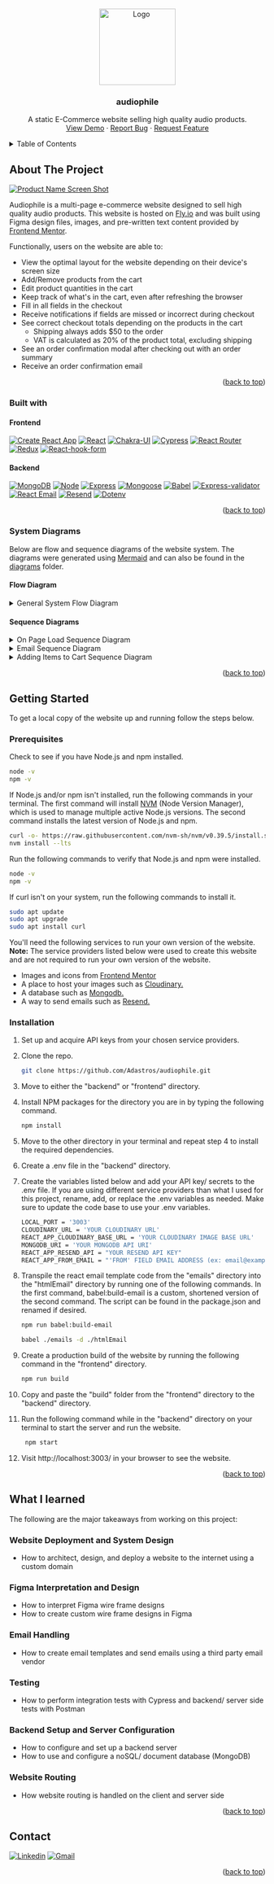 <a name="readme-top"></a>

<!-- PROJECT LOGO -->
<br />
<div align="center">
  <a href="https://audiophile.fan/">
    <img src="images/logo.png" alt="Logo" width="150" height="auto">
  </a>

<h3 align="center">audiophile</h3>
  <p align="center">
    A static E-Commerce website selling high quality audio products.
    <br />
    <a href="https://audiophile.fan/">View Demo</a>
    ·
    <a href="https://github.com/Adastros/audiophile/issues/new/choose">Report Bug</a>
    ·
    <a href="https://github.com/Adastros/audiophile/issues/new/choose">Request Feature</a>
  </p>
</div>

<!-- TABLE OF CONTENTS -->
<details>
  <summary>Table of Contents</summary>
  <ol>
    <li>
      <a href="#about-the-project">About The Project</a>
      <ul>
        <li><a href="#built-with">Built With</a></li>
        <li><a href="#system-diagrams">System Diagrams</a></li>
      </ul>
    </li>
    <li>
      <a href="#getting-started">Getting Started</a>
      <ul>
        <li><a href="#prerequisites">Prerequisites</a></li>
        <li><a href="#installation">Installation</a></li>
      </ul>
    </li>
    <li><a href="#contact">Contact</a></li>
  </ol>
</details>

<!-- ABOUT THE PROJECT -->

## About The Project

[![Product Name Screen Shot][product-screenshot]](https://audiophile.fan/)

Audiophile is a multi-page e-commerce website designed to sell high quality audio products. This website is hosted on [Fly.io](https://fly.io/) and was built using Figma design files, images, and pre-written text content provided by [Frontend Mentor](https://www.frontendmentor.io/challenges/audiophile-ecommerce-website-C8cuSd_wx).

Functionally, users on the website are able to:

- View the optimal layout for the website depending on their device's screen size
- Add/Remove products from the cart
- Edit product quantities in the cart
- Keep track of what's in the cart, even after refreshing the browser
- Fill in all fields in the checkout
- Receive notifications if fields are missed or incorrect during checkout
- See correct checkout totals depending on the products in the cart
  - Shipping always adds $50 to the order
  - VAT is calculated as 20% of the product total, excluding shipping
- See an order confirmation modal after checking out with an order summary
- Receive an order confirmation email

<p align="right">(<a href="#readme-top">back to top</a>)</p>

### Built with

#### Frontend

[![Create React App][Create-react-app]][Create-react-app-url]
[![React][React.js]][React-url]
[![Chakra-UI][Chakra-UI]][Chakra-UI-url]
[![Cypress][Cypress]][Cypress-url]
[![React Router][React-router]][React-router-url]
[![Redux][Redux]][Redux-url]
[![React-hook-form][React-hook-form]][React-hook-form-url]

#### Backend

[![MongoDB][MongoDB]][MongoDB-url]
[![Node][Node.js]][Node-url]
[![Express][Express.js]][Express-url]
[![Mongoose][Mongoose]][Mongoose-url]
[![Babel][Babel]][Babel-url]
[![Express-validator][Express-validator]][Express-validator-url]
[![React Email][React-email]][React-email-url]
[![Resend][Resend]][Resend-url]
[![Dotenv][Dotenv]][Dotenv-url]

<p align="right">(<a href="#readme-top">back to top</a>)</p>

<!-- SYSTEM DIAGRAMS -->

### System Diagrams
Below are flow and sequence diagrams of the website system. The diagrams were generated using [Mermaid](https://mermaid.js.org/) and can also be found in the [diagrams](/diagrams/) folder.  

#### Flow Diagram
<details>
<summary>General System Flow Diagram</summary>

```mermaid
flowchart LR
    A[User Client] <-->|Webpage data| B["Fly.io Server (Backend)"]
    A <--> |Images and icons| E["Cloundinary (Image Hosting)"]
    B <--> |Purchase order and cart data|C[("MongoDB (Database)")]
    B --> |Purchase order email header and body data| D["Resend (Email Platform)"]
    D --> |Purchase order email| A
```

</details>

#### Sequence Diagrams
<details>
<summary>On Page Load Sequence Diagram</summary>

```mermaid
sequenceDiagram
participant c as User Client
participant b as Fly.io Server (Backend)
participant cl as Cloudinary (Image Hosting)
participant d as MongoDB (Database)

c->>b: GET https://audiophile.fan
b-->>c: Send HTML, CSS, Javascript files
c->>b: GET webpage data (JSON data)
b-->>c: Send webpage data (JSON data)
c->>cl: GET images and icons
cl-->>c: Send images and icons
c->>b: POST send cart ID
alt cart ID falsey
    b->>d: Create new cart document
    d-->>b: Send newly created cart document's ID 
    b-->>c: Send new cart ID
else cart ID truthy
    b->>d: GET cart info
    d-->>b: Send cart info
    b-->>c: Send cart info
end
```

</details>

<details>
<summary>Email Sequence Diagram</summary>

```mermaid
sequenceDiagram
participant c as User Client
participant b as Fly.io Server (Backend)
participant d as MongoDB (Database)
participant r as Resend (Email Platform)

c->>b: POST valid, completed checkout form data
b->>b: Validate and sanitize form data
par
    b->>d: POST - Mark purchaseComplete field in cart document as true 
    d->>d: Update purchaseComplete field in cart document as true
and
    c->>b: GET - new cart ID
    b->>d: Create new cart document
    d-->>b: Send newly created cart document's ID 
    b-->>c: Send new cart ID
and
    b->>d: POST - Send checkout form data
    d->>d: Create new purchaseOrder document with received data
    d-->>b: Fufill promise and send new purchaseOrder document
    b->>r: Render and send purchase order email template
    par 
        b-->>c: Send response 200 status
    and
        r-->>c: Send purchase order email
    end
end
```

</details>

<details>
<summary>Adding Items to Cart Sequence Diagram</summary>

```mermaid
sequenceDiagram
participant c as User Client
participant b as Fly.io Server (Backend)
participant d as MongoDB (Database)

c->>b: POST - item, quantity, and cart ID
c->>c: Update redux store with new item and/or quantity
b->>d: Send item, quantity, and cart ID
d->>d: Update cart document with received information
b-->>c: Send response 200 status
```

</details>

<p align="right">(<a href="#readme-top">back to top</a>)</p>

<!-- GETTING STARTED -->

## Getting Started

To get a local copy of the website up and running follow the steps below.

### Prerequisites

Check to see if you have Node.js and npm installed.

```sh
node -v
npm -v
```

If Node.js and/or npm isn't installed, run the following commands in your terminal. The first command will install [NVM](https://github.com/nvm-sh/nvm) (Node Version Manager), which is used to manage multiple active Node.js versions. The second command installs the latest version of Node.js and npm.

```sh
curl -o- https://raw.githubusercontent.com/nvm-sh/nvm/v0.39.5/install.sh | bash
nvm install --lts
```

Run the following commands to verify that Node.js and npm were installed.

```sh
node -v
npm -v
```

If curl isn't on your system, run the following commands to install it.

```sh
sudo apt update
sudo apt upgrade
sudo apt install curl
```

You'll need the following services to run your own version of the website.
<br/>
<strong>Note:</strong> The service providers listed below were used to create this website and are not required to run your own version of the website.

- Images and icons from [Frontend Mentor](https://www.frontendmentor.io/challenges/audiophile-ecommerce-website-C8cuSd_wx)
- A place to host your images such as [Cloudinary.](https://cloudinary.com/)
- A database such as [Mongodb.](https://www.mongodb.com/)
- A way to send emails such as [Resend.](https://resend.com/)

### Installation

1. Set up and acquire API keys from your chosen service providers.
2. Clone the repo.
   ```sh
   git clone https://github.com/Adastros/audiophile.git
   ```
3. Move to either the "backend" or "frontend" directory.
4. Install NPM packages for the directory you are in by typing the following command.
   ```sh
   npm install
   ```
5. Move to the other directory in your terminal and repeat step 4 to install the required dependencies. 
6. Create a .env file in the "backend" directory.
7. Create the variables listed below and add your API key/ secrets to the .env file. If you are using different service providers than what I used for this project, rename, add, or replace the .env variables as needed. Make sure to update the code base to use your .env variables.
   ```sh
   LOCAL_PORT = '3003'
   CLOUDINARY_URL = 'YOUR CLOUDINARY URL'
   REACT_APP_CLOUDINARY_BASE_URL = 'YOUR CLOUDINARY IMAGE BASE URL'
   MONGODB_URI = 'YOUR MONGODB API URI'
   REACT_APP_RESEND_API = "YOUR RESEND API KEY"
   REACT_APP_FROM_EMAIL = "'FROM' FIELD EMAIL ADDRESS (ex: email@example.com)"
   ```
8. Transpile the react email template code from the "emails" directory into the "htmlEmail" directory by running one of the following commands. In the first command, babel:build-email is a custom, shortened version of the second command. The script can be found in the package.json and renamed if desired.
   ```sh
   npm run babel:build-email
   ```

   ```sh
   babel ./emails -d ./htmlEmail
   ```
9. Create a production build of the website by running the following command in the "frontend" directory.
   ```sh
   npm run build
   ```
10. Copy and paste the "build" folder from the "frontend" directory to the "backend" directory.
11. Run the following command while in the "backend" directory on your terminal to start the server and run the website.
    ```sh
     npm start
    ```
12. Visit http://localhost:3003/ in your browser to see the website.

<p align="right">(<a href="#readme-top">back to top</a>)</p>

<!-- What I learned -->

## What I learned

The following are the major takeaways from working on this project:

### Website Deployment and System Design
- How to architect, design, and deploy a website to the internet using a custom domain

### Figma Interpretation and Design
- How to interpret Figma wire frame designs
- How to create custom wire frame designs in Figma

### Email Handling
- How to create email templates and send emails using a third party email vendor

### Testing
- How to perform integration tests with Cypress and backend/ server side tests with Postman

### Backend Setup and Server Configuration
- How to configure and set up a backend server
- How to use and configure a noSQL/ document database (MongoDB)

### Website Routing
- How website routing is handled on the client and server side

<p align="right">(<a href="#readme-top">back to top</a>)</p>

<!-- CONTACT -->

## Contact

[![Linkedin][Linkedin]][Linkedin-url]
[![Gmail][Gmail]][Gmail-url]

<p align="right">(<a href="#readme-top">back to top</a>)</p>

<!-- MARKDOWN LINKS & IMAGES -->
<!-- https://www.markdownguide.org/basic-syntax/#reference-style-links -->

[product-screenshot]: images/homepage-screenshot.png

<!-- Frontend -->

[Create-react-app]: https://img.shields.io/badge/create%20react%20app-%23303846?style=for-the-badge&logo=createreactapp&logoColor=%2309D3AC
[Create-react-app-url]: https://create-react-app.dev/
[React.js]: https://img.shields.io/badge/React-20232A?style=for-the-badge&logo=react&logoColor=61DAFB
[React-url]: https://reactjs.org/
[Chakra-ui]: https://shields.io/badge/chakra--ui-%23E5E5E5?logo=chakraui&style=for-the-badge
[Chakra-ui-url]: https://chakra-ui.com/
[Cypress]: https://img.shields.io/badge/cypress-%2369D3A7?style=for-the-badge&logo=cypress&logoColor=white
[Cypress-url]: https://www.cypress.io/
[React-router]: https://img.shields.io/badge/react%20router-%23121212?style=for-the-badge&logo=reactrouter
[React-router-url]: https://reactrouter.com/en/main
[Redux]: https://img.shields.io/badge/redux-%23242526?style=for-the-badge&logo=redux&logoColor=%23764ABC
[Redux-url]: https://redux.js.org/
[React-hook-form]: https://img.shields.io/badge/react%20hook%20form-%23EC5990?style=for-the-badge&logo=reacthookform&logoColor=white
[React-hook-form-url]: https://react-hook-form.com/

<!-- Backend -->

[MongoDB]: https://img.shields.io/badge/mongodb-%23FFDAC6?style=for-the-badge&logo=mongodb&logoColor=%2347A248
[MongoDB-url]: https://www.mongodb.com/
[Node.js]: https://img.shields.io/badge/nodejs-%23233056?style=for-the-badge&logo=nodedotjs
[Node-url]: https://nodejs.org/en/
[Express.js]: https://img.shields.io/badge/express-grey?style=for-the-badge&logo=express
[Express-url]: https://expressjs.com/
[Mongoose]: https://img.shields.io/badge/mongoose-%23eee?style=for-the-badge&logo=mongoose&logoColor=%23880000
[Mongoose-url]: https://mongoosejs.com/
[Babel]: https://img.shields.io/badge/babel-%23323330?style=for-the-badge&logo=babel
[Babel-url]: https://babeljs.io/
[Express-validator]: https://img.shields.io/badge/express%20validator%20-%20%236a00b1?style=for-the-badge
[Express-validator-url]: https://express-validator.github.io/docs
[React-email]: https://img.shields.io/badge/react%20email-black?style=for-the-badge
[React-email-url]: https://react.email/
[Resend]: https://img.shields.io/badge/resend-black?style=for-the-badge
[Resend-url]: https://resend.com/
[Dotenv]: https://img.shields.io/badge/dotenv-black?style=for-the-badge&logo=dotenv&logoColor=%23ECD53F
[Dotenv-url]: https://www.dotenv.org/

<!-- Contact -->

[Linkedin]: https://img.shields.io/badge/linkedin-%230A66C2?style=for-the-badge&logo=linkedin&logoColor=white
[Linkedin-url]: https://www.linkedin.com/in/dannydo562/
[Gmail]: https://img.shields.io/badge/Gmail-D14836?style=for-the-badge&logo=gmail&logoColor=white
[Gmail-url]: mailto:dannydo286@gmail.com
